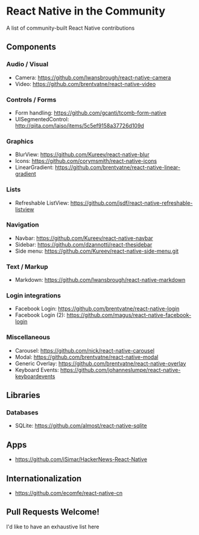 # React Native in the Community
A list of community-built React Native contributions

## Components

### Audio / Visual

- Camera: https://github.com/lwansbrough/react-native-camera
- Video: https://github.com/brentvatne/react-native-video

### Controls / Forms 

- Form handling: https://github.com/gcanti/tcomb-form-native
- UISegmentedControl: http://qiita.com/laiso/items/5c5ef9158a37726d109d

### Graphics

- BlurView: https://github.com/Kureev/react-native-blur
- Icons: https://github.com/corymsmith/react-native-icons
- LinearGradient: https://github.com/brentvatne/react-native-linear-gradient

### Lists

- Refreshable ListView: https://github.com/jsdf/react-native-refreshable-listview

### Navigation

- Navbar: https://github.com/Kureev/react-native-navbar
- Sidebar: https://github.com/dzannotti/react-thesidebar
- Side menu: https://github.com/Kureev/react-native-side-menu.git 

### Text / Markup

- Markdown: https://github.com/lwansbrough/react-native-markdown

### Login integrations

- Facebook Login: https://github.com/brentvatne/react-native-login
- Facebook Login (2): https://github.com/magus/react-native-facebook-login

### Miscellaneous

- Carousel: https://github.com/nick/react-native-carousel
- Modal: https://github.com/brentvatne/react-native-modal
- Generic Overlay: https://github.com/brentvatne/react-native-overlay
- Keyboard Events: https://github.com/johanneslumpe/react-native-keyboardevents

## Libraries

### Databases

- SQLite: https://github.com/almost/react-native-sqlite

## Apps

- https://github.com/iSimar/HackerNews-React-Native

## Internationalization

- https://github.com/ecomfe/react-native-cn

## Pull Requests Welcome!

I'd like to have an exhaustive list here
